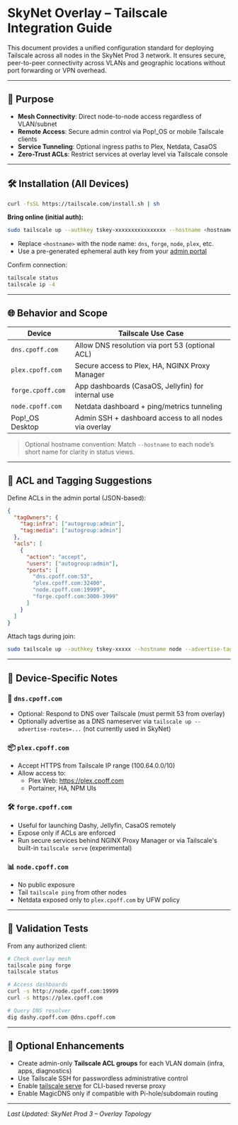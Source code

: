 # SkyNet Overlay – Tailscale Integration Guide

This document provides a unified configuration standard for deploying Tailscale across all nodes in the SkyNet Prod 3 network. It ensures secure, peer-to-peer connectivity across VLANs and geographic locations without port forwarding or VPN overhead.

---

## 🧭 Purpose

- **Mesh Connectivity**: Direct node-to-node access regardless of VLAN/subnet  
- **Remote Access**: Secure admin control via Pop!_OS or mobile Tailscale clients  
- **Service Tunneling**: Optional ingress paths to Plex, Netdata, CasaOS  
- **Zero-Trust ACLs**: Restrict services at overlay level via Tailscale console  

---

## 🛠️ Installation (All Devices)

```bash
curl -fsSL https://tailscale.com/install.sh | sh
```

**Bring online (initial auth):**

```bash
sudo tailscale up --authkey tskey-xxxxxxxxxxxxxxxx --hostname <hostname>
```

- Replace `<hostname>` with the node name: `dns`, `forge`, `node`, `plex`, etc.  
- Use a pre-generated ephemeral auth key from your [admin portal](https://login.tailscale.com/admin/settings/keys)

Confirm connection:

```bash
tailscale status
tailscale ip -4
```

---

## 🌐 Behavior and Scope

| Device         | Tailscale Use Case                                         |
|----------------|------------------------------------------------------------|
| `dns.cpoff.com` | Allow DNS resolution via port 53 (optional ACL)            |
| `plex.cpoff.com` | Secure access to Plex, HA, NGINX Proxy Manager             |
| `forge.cpoff.com` | App dashboards (CasaOS, Jellyfin) for internal use        |
| `node.cpoff.com` | Netdata dashboard + ping/metrics tunneling                 |
| Pop!_OS Desktop | Admin SSH + dashboard access to all nodes via overlay      |

> Optional hostname convention: Match `--hostname` to each node’s short name for clarity in status views.

---

## 🔐 ACL and Tagging Suggestions

Define ACLs in the admin portal (JSON-based):

```json
{
  "tagOwners": {
    "tag:infra": ["autogroup:admin"],
    "tag:media": ["autogroup:admin"]
  },
  "acls": [
    {
      "action": "accept",
      "users": ["autogroup:admin"],
      "ports": [
        "dns.cpoff.com:53",
        "plex.cpoff.com:32400",
        "node.cpoff.com:19999",
        "forge.cpoff.com:3000-3999"
      ]
    }
  ]
}
```

Attach tags during join:

```bash
sudo tailscale up --authkey tskey-xxxxx --hostname node --advertise-tags=tag:infra
```

---

## 🧠 Device-Specific Notes

### 📡 `dns.cpoff.com`

- Optional: Respond to DNS over Tailscale (must permit 53 from overlay)
- Optionally advertise as a DNS nameserver via `tailscale up --advertise-routes=...` (not currently used in SkyNet)

### 📦 `plex.cpoff.com`

- Accept HTTPS from Tailscale IP range (100.64.0.0/10)  
- Allow access to:
  - Plex Web: https://plex.cpoff.com
  - Portainer, HA, NPM UIs

### 🛠️ `forge.cpoff.com`

- Useful for launching Dashy, Jellyfin, CasaOS remotely  
- Expose only if ACLs are enforced  
- Run secure services behind NGINX Proxy Manager or via Tailscale's built-in `tailscale serve` (experimental)

### 📊 `node.cpoff.com`

- No public exposure  
- Tail `tailscale ping` from other nodes  
- Netdata exposed only to `plex.cpoff.com` by UFW policy

---

## 🧪 Validation Tests

From any authorized client:

```bash
# Check overlay mesh
tailscale ping forge
tailscale status

# Access dashboards
curl -s http://node.cpoff.com:19999
curl -s https://plex.cpoff.com

# Query DNS resolver
dig dashy.cpoff.com @dns.cpoff.com
```

---

## 🔧 Optional Enhancements

- Create admin-only **Tailscale ACL groups** for each VLAN domain (infra, apps, diagnostics)  
- Use Tailscale SSH for passwordless administrative control  
- Enable [tailscale serve](https://tailscale.dev/serve) for CLI-based reverse proxy  
- Enable MagicDNS only if compatible with Pi-hole/subdomain routing  

---

_Last Updated: SkyNet Prod 3 – Overlay Topology_
